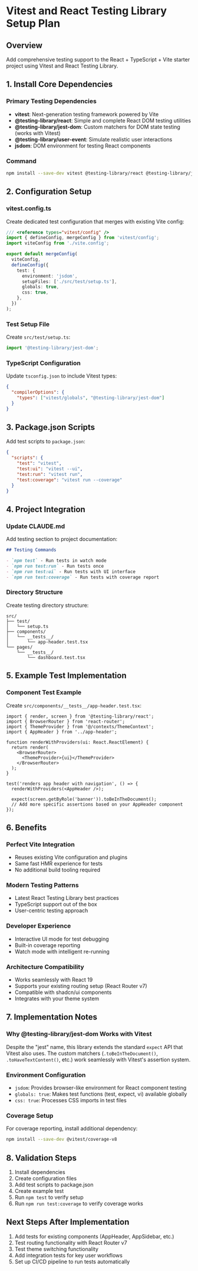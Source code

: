 # Vitest and React Testing Library Setup Plan

## Overview

Add comprehensive testing support to the React + TypeScript + Vite starter project using Vitest and React Testing Library.

## 1. Install Core Dependencies

### Primary Testing Dependencies

- **vitest**: Next-generation testing framework powered by Vite
- **@testing-library/react**: Simple and complete React DOM testing utilities
- **@testing-library/jest-dom**: Custom matchers for DOM state testing (works with Vitest)
- **@testing-library/user-event**: Simulate realistic user interactions
- **jsdom**: DOM environment for testing React components

### Command

```bash
npm install --save-dev vitest @testing-library/react @testing-library/jest-dom @testing-library/user-event jsdom
```

## 2. Configuration Setup

### vitest.config.ts

Create dedicated test configuration that merges with existing Vite config:

```ts
/// <reference types="vitest/config" />
import { defineConfig, mergeConfig } from 'vitest/config';
import viteConfig from './vite.config';

export default mergeConfig(
  viteConfig,
  defineConfig({
    test: {
      environment: 'jsdom',
      setupFiles: ['./src/test/setup.ts'],
      globals: true,
      css: true,
    },
  })
);
```

### Test Setup File

Create `src/test/setup.ts`:

```ts
import '@testing-library/jest-dom';
```

### TypeScript Configuration

Update `tsconfig.json` to include Vitest types:

```json
{
  "compilerOptions": {
    "types": ["vitest/globals", "@testing-library/jest-dom"]
  }
}
```

## 3. Package.json Scripts

Add test scripts to `package.json`:

```json
{
  "scripts": {
    "test": "vitest",
    "test:ui": "vitest --ui",
    "test:run": "vitest run",
    "test:coverage": "vitest run --coverage"
  }
}
```

## 4. Project Integration

### Update CLAUDE.md

Add testing section to project documentation:

```markdown
## Testing Commands

- `npm test` - Run tests in watch mode
- `npm run test:run` - Run tests once
- `npm run test:ui` - Run tests with UI interface
- `npm run test:coverage` - Run tests with coverage report
```

### Directory Structure

Create testing directory structure:

```
src/
├── test/
│   └── setup.ts
├── components/
│   └── __tests__/
│       └── app-header.test.tsx
└── pages/
    └── __tests__/
        └── dashboard.test.tsx
```

## 5. Example Test Implementation

### Component Test Example

Create `src/components/__tests__/app-header.test.tsx`:

```tsx
import { render, screen } from '@testing-library/react';
import { BrowserRouter } from 'react-router';
import { ThemeProvider } from '@/contexts/ThemeContext';
import { AppHeader } from '../app-header';

function renderWithProviders(ui: React.ReactElement) {
  return render(
    <BrowserRouter>
      <ThemeProvider>{ui}</ThemeProvider>
    </BrowserRouter>
  );
}

test('renders app header with navigation', () => {
  renderWithProviders(<AppHeader />);

  expect(screen.getByRole('banner')).toBeInTheDocument();
  // Add more specific assertions based on your AppHeader component
});
```

## 6. Benefits

### Perfect Vite Integration

- Reuses existing Vite configuration and plugins
- Same fast HMR experience for tests
- No additional build tooling required

### Modern Testing Patterns

- Latest React Testing Library best practices
- TypeScript support out of the box
- User-centric testing approach

### Developer Experience

- Interactive UI mode for test debugging
- Built-in coverage reporting
- Watch mode with intelligent re-running

### Architecture Compatibility

- Works seamlessly with React 19
- Supports your existing routing setup (React Router v7)
- Compatible with shadcn/ui components
- Integrates with your theme system

## 7. Implementation Notes

### Why @testing-library/jest-dom Works with Vitest

Despite the "jest" name, this library extends the standard `expect` API that Vitest also uses. The custom matchers (`.toBeInTheDocument()`, `.toHaveTextContent()`, etc.) work seamlessly with Vitest's assertion system.

### Environment Configuration

- `jsdom`: Provides browser-like environment for React component testing
- `globals: true`: Makes test functions (test, expect, vi) available globally
- `css: true`: Processes CSS imports in test files

### Coverage Setup

For coverage reporting, install additional dependency:

```bash
npm install --save-dev @vitest/coverage-v8
```

## 8. Validation Steps

1. Install dependencies
2. Create configuration files
3. Add test scripts to package.json
4. Create example test
5. Run `npm test` to verify setup
6. Run `npm run test:coverage` to verify coverage works

## Next Steps After Implementation

1. Add tests for existing components (AppHeader, AppSidebar, etc.)
2. Test routing functionality with React Router v7
3. Test theme switching functionality
4. Add integration tests for key user workflows
5. Set up CI/CD pipeline to run tests automatically
